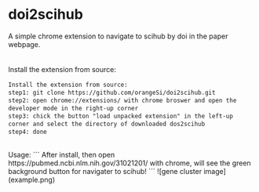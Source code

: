 # doi2scihub
A simple chrome extension to navigate to scihub  by doi in the paper webpage.
<br>
<br>
<br>
Install the extension from source:
```
Install the extension from source:
step1: git clone https://github.com/orangeSi/doi2scihub.git
step2: open chrome://extensions/ with chrome broswer and open the developer mode in the right-up corner
step3: chick the button "load unpacked extension" in the left-up corner and select the directory of downloaded dos2scihub
step4: done
```

<br>
Usage:
```
After install, then open https://pubmed.ncbi.nlm.nih.gov/31021201/ with chrome, will see the green background button for navigater to scihub!
```
![gene cluster image](example.png)
